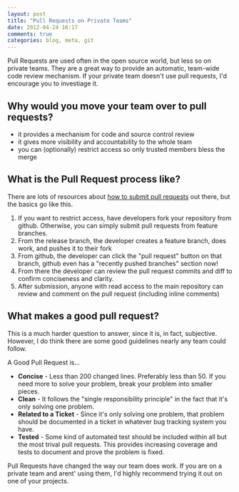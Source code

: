 ```yaml
---
layout: post
title: "Pull Requests on Private Teams"
date: 2012-04-24 16:17
comments: true
categories: blog, meta, git
---
```



Pull Requests are used often in the open source world, but less so on private teams.  They are a great way to provide an automatic, team-wide code review mechanism.  If your private team doesn't use pull requests, I'd encourage you to investiage it.

Why would you move your team over to pull requests?
---------------------------------------------------

* it provides a mechanism for code and source control review
* it gives more visibility and accountability to the whole team
* you can (optionally) restrict access so only trusted members bless the merge


What is the Pull Request process like?
----------------------------------------------------

There are lots of resources about [how to submit pull requests](http://railscasts.com/episodes/300-contributing-to-open-source?view=asciicast) out there, but the basics go like this.

1. If you want to restrict access, have developers fork your repository from github.  Otherwise, you can simply submit pull requests from feature branches.
2. From the release branch, the developer creates a feature branch, does work, and pushes it to their fork
3. From github, the developer can click the "pull request" button on that branch, github even has a "recently pushed branches" section now!
4. From there the developer can review the pull request commits and diff to confirm conciseness and clarity.  
5. After submission, anyone with read access to the main repository can review and comment on the pull request (including inline comments)


What makes a good pull request?
-------------------------------

This is a much harder question to answer, since it is, in fact, subjective.  However, I do think there are some good guidelines nearly any team could follow.

A Good Pull Request is...

* <strong>Concise</strong> - Less than 200 changed lines.  Preferably less than 50.  If you need more to solve your problem, break your problem into smaller pieces.
* <strong>Clean</strong> - It follows the "single responsibility principle" in the fact that it's only solving one problem.
* <strong>Related to a Ticket</strong> - Since it's only solving one problem, that problem should be documented in a ticket in whatever bug tracking system you have.  
* <strong>Tested</strong> - Some kind of automated test should be included within all but the most trival pull requests.  This provides increasing coverage and tests to document and prove the problem is fixed.

Pull Requests have changed the way our team does work.  If you are on a private team and arent' using them, I'd highly recommend trying it out on one of your projects.

